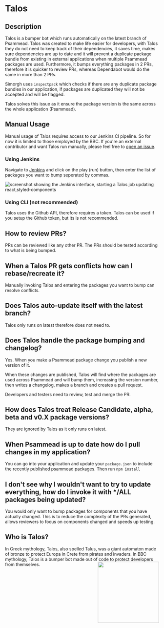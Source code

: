 # Talos

## Description

Talos is a bumper bot which runs automatically on the latest branch of Psammead. Talos was created to make life easier for developers, with Talos they do not need to keep track of their dependencies, it saves time, makes sure dependencies are up to date and it will prevent a duplicate package bundle from existing in external applications when multiple Psammead packages are used. Furthermore, it bumps everything packages in 2 PRs, therefore it is quicker to review PRs, whereas Dependabot would do the same in more than 2 PRs.

Simorgh uses `inspectpack` which checks if there are any duplicate package bundles in our application, if packages are duplicated they will not be accepted and will be flagged.

Talos solves this issue as it ensure the package version is the same across the whole application (Psammead).

## Manual Usage

Manual usage of Talos requires access to our Jenkins CI pipeline. So for now it is limited to those employed by the BBC. If you're an external contributor and want Talos run manually, please feel free to [open an issue](https://github.com/bbc/psammead/issues/new/choose). 

### Using Jenkins

Navigate to [Jenkins](https://ci.news.tools.bbc.co.uk/blue/organizations/jenkins/psammead/branches) and click on the play (run) button, then enter the list of packages you want to bump seperated by commas.

![screenshot showing the Jenkins interface, starting a Talos job updating react,styled-components](https://user-images.githubusercontent.com/34196381/63758525-d03ef980-c8b3-11e9-9b8c-d4f9a451237b.png)

### Using CLI (not recommended)

Talos uses the Github API, therefore requires a token. Talos can be used if you setup the Github token, but its is not recommended.

## How to review PRs?

PRs can be reviewed like any other PR. The PRs should be tested according to what is being bumped.

## When a Talos PR gets conflicts how can I rebase/recreate it?

Manually invoking Talos and entering the packages you want to bump can resolve conflicts.

## Does Talos auto-update itself with the latest branch?

Talos only runs on latest therefore does not need to.

## Does Talos handle the package bumping and changelog?

Yes. When you make a Psammead package change you publish a new version of it.

When these changes are published, Talos will find where the packages are used across Psammead and will bump them, increasing the version number, then writes a changelog, makes a branch and creates a pull request.

Developers and testers need to review, test and merge the PR.

## How does Talos treat Release Candidate, alpha, beta and v0.X package versions?

They are ignored by Talos as it only runs on latest.

## When Psammead is up to date how do I pull changes in my application?

You can go into your application and update your `package.json` to include the recently published psammead packages. Then run `npm install`

## I don't see why I wouldn't want to try to update everything, how do I invoke it with \*/ALL packages being updated?

You would only want to bump packages for components that you have actually changed. This is to reduce the complexity of the PRs generated, allows reviewers to focus on components changed and speeds up testing.

## Who is Talos?

In Greek mythology, Talos, also spelled Talus, was a giant automaton made of bronze to protect Europa in Crete from pirates and invaders. In BBC mythology, Talos is a bumper bot made out of code to protect developers from themselves. <img align="right" width="200" height="200" src="https://upload.wikimedia.org/wikipedia/commons/c/c8/Didrachm_Phaistos_obverse_CdM.jpg">
